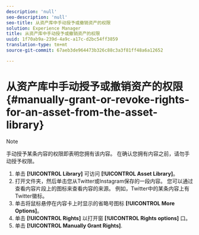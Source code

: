 ```yaml
---
description: 'null'
seo-description: 'null'
seo-title: 从资产库中手动授予或撤销资产的权限
solution: Experience Manager
title: 从资产库中手动授予或撤销资产的权限
uuid: 1f70ab9a-239d-4a9c-a17c-d2bc54ff3859
translation-type: tm+mt
source-git-commit: 67aeb3de964473b326c88c3a3f81ff48a6a12652

---
```



# 从资产库中手动授予或撤销资产的权限{#manually-grant-or-revoke-rights-for-an-asset-from-the-asset-library}

>[!NOTE]
>
>手动授予某条内容的权限即表明您拥有该内容。 在确认您拥有内容之前，请勿手动授予权限。

1. 单击 **[!UICONTROL Library]** 可访问 **[!UICONTROL Asset Library]**。
1. 打开文件夹，然后单击您从Twitter或Instagram保存的一段内容。 您可以通过查看内容片段上的图标来查看内容的来源。 例如，Twitter中的某条内容上有Twitter徽标。
1. 单击将鼠标悬停在内容卡上时显示的省略号图标 **[!UICONTROL More Options]**。
1. 单击 **[!UICONTROL Rights]** 以打开窗 **[!UICONTROL Rights options]** 口。
1. 单击 **[!UICONTROL Manually Grant Rights]**.

